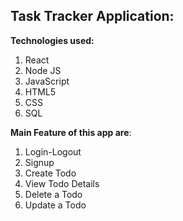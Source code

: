 ## Task Tracker Application:

**Technologies used:**
1. React
2. Node JS
3. JavaScript
4. HTML5
5. CSS
6. SQL

**Main Feature of this app are**:
1. Login-Logout
2. Signup
3. Create Todo
4. View Todo Details
5. Delete a Todo
6. Update a Todo
